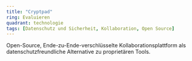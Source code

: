 ```yaml
---
title: "Cryptpad"
ring: Evaluieren
quadrant: technologie
tags: [Datenschutz und Sicherheit, Kollaboration, Open Source]
---
```


Open-Source, Ende-zu-Ende-verschlüsselte Kollaborationsplattform als datenschutzfreundliche Alternative zu proprietären Tools.
